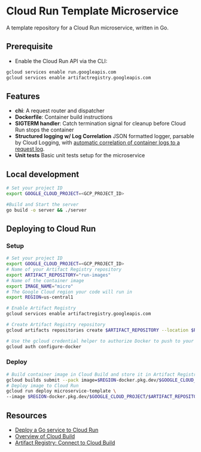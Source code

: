 # Cloud Run Template Microservice

A template repository for a Cloud Run microservice, written in Go.

## Prerequisite

* Enable the Cloud Run API via the CLI:

```bash
gcloud services enable run.googleapis.com
gcloud services enable artifactregistry.googleapis.com
```

## Features

* **chi**: A request router and dispatcher
* **Dockerfile**: Container build instructions
* **SIGTERM handler**: Catch termination signal for cleanup before Cloud Run stops the container
* **Structured logging w/ Log Correlation** JSON formatted logger, parsable by Cloud Logging, with [automatic correlation of container logs to a request log](https://cloud.google.com/run/docs/logging#correlate-logs).
* **Unit tests** Basic unit tests setup for the microservice

## Local development

```bash
# Set your project ID
export GOOGLE_CLOUD_PROJECT=<GCP_PROJECT_ID>

#Build and Start the server
go build -o server && ./server
```

## Deploying to Cloud Run

### Setup

```bash
# Set your project ID
export GOOGLE_CLOUD_PROJECT=<GCP_PROJECT_ID>
# Name of your Artifact Registry repository 
export ARTIFACT_REPOSITORY="run-images"
# Name of the container image
export IMAGE_NAME="micro"
# The Google Cloud region your code will run in
export REGION=us-central1

# Enable Artifact Registry
gcloud services enable artifactregistry.googleapis.com

# Create Artifact Registry repository
gcloud artifacts repositories create $ARTIFACT_REPOSITORY --location $REGION --repository-format "docker"

# Use the gcloud credential helper to authorize Docker to push to your Artifact Registry
gcloud auth configure-docker
```

### Deploy

```bash
# Build container image in Cloud Build and store it in Artifact Registry
gcloud builds submit --pack image=$REGION-docker.pkg.dev/$GOOGLE_CLOUD_PROJECT/$ARTIFACT_REPOSITORY/$IMAGE_NAME:manual
# Deploy image to Cloud Run
gcloud run deploy microservice-template \
--image $REGION-docker.pkg.dev/$GOOGLE_CLOUD_PROJECT/$ARTIFACT_REPOSITORY/$IMAGE_NAME:manual
```

## Resources

* [Deploy a Go service to Cloud Run](https://cloud.google.com/run/docs/quickstarts/build-and-deploy/deploy-go-service)
* [Overview of Cloud Build](https://cloud.google.com/build/docs/overview)
* [Artifact Registry: Connect to Cloud Build](https://cloud.google.com/artifact-registry/docs/configure-cloud-build)
